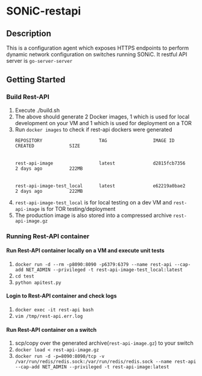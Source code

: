 # SONiC-restapi

## Description
This is a configuration agent which exposes HTTPS endpoints to perform dynamic network configuration on switches running SONiC. It restful API server is `go-server-server`

## Getting Started
### Build Rest-API
  1. Execute ./build.sh
  2. The above should generate 2 Docker images, 1 which is used for local development on your VM and 1 which is used for deployment on a TOR
  3. Run `docker images` to check if rest-api dockers were generated <br/>
      		<pre>`REPOSITORY                     TAG                 IMAGE ID            CREATED             SIZE` <br/>
		      `rest-api-image                 latest              d2815fcb7356        2 days ago          222MB` <br/>
          `rest-api-image-test_local      latest              e62219a0bae2        2 days ago          222MB`</pre>
  4. `rest-api-image-test_local` is for local testing on a dev VM and `rest-api-image` is for TOR testing/deployment
  5. The production image is also stored into a compressed archive `rest-api-image.gz`
### Running Rest-API container
#### Run Rest-API container locally on a VM and execute unit tests
  1. `docker run -d --rm -p8090:8090 -p6379:6379 --name rest-api --cap-add NET_ADMIN --privileged -t rest-api-image-test_local:latest`
  2. `cd test`
  3. `python apitest.py`
  
####  Login to Rest-API container and check logs
  1. `docker exec -it rest-api bash`
  2. `vim /tmp/rest-api.err.log`
  
#### Run Rest-API container on a switch
  1. scp/copy over the generated archive(`rest-api-image.gz`) to your switch
  2. `docker load < rest-api-image.gz`
  3. `docker run -d -p=8090:8090/tcp -v /var/run/redis/redis.sock:/var/run/redis/redis.sock --name rest-api --cap-add NET_ADMIN --privileged -t rest-api-image:latest`
